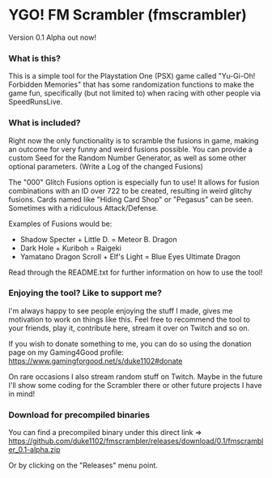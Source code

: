 # YGO! FM Scrambler (fmscrambler)
Version 0.1 Alpha out now!

### What is this?
This is a simple tool for the Playstation One (PSX) game called "Yu-Gi-Oh! Forbidden Memories" that has some randomization functions to make the game fun, specifically (but not limited to) when racing with other people via SpeedRunsLive.

### What is included?
Right now the only functionality is to scramble the fusions in game, making an outcome for very funny and weird fusions possible.
You can provide a custom Seed for the Random Number Generator, as well as some other optional parameters.
(Write a Log of the changed Fusions)

The "000" Glitch Fusions option is especially fun to use! It allows for fusion combinations with an ID over 722 to be created, resulting in weird glitchy fusions. Cards named like "Hiding Card Shop" or "Pegasus" can be seen. Sometimes with a ridiculous Attack/Defense.

Examples of Fusions would be:
- Shadow Specter + Little D. = Meteor B. Dragon
- Dark Hole + Kuriboh = Raigeki
- Yamatano Dragon Scroll + Elf's Light = Blue Eyes Ultimate Dragon

Read through the README.txt for further information on how to use the tool!

### Enjoying the tool? Like to support me?
I'm always happy to see people enjoying the stuff I made, gives me motivation to work on things like this.
Feel free to recommend the tool to your friends, play it, contribute here, stream it over on Twitch and so on.

If you wish to donate something to me, you can do so using the donation page on my Gaming4Good profile: https://www.gamingforgood.net/s/duke1102#donate

On rare occasions I also stream random stuff on Twitch. Maybe in the future I'll show some coding for the Scrambler there or other future projects I have in mind!

### Download for precompiled binaries
You can find a precompiled binary under this direct link => https://github.com/duke1102/fmscrambler/releases/download/0.1/fmscrambler_0.1-alpha.zip

Or by clicking on the "Releases" menu point.
